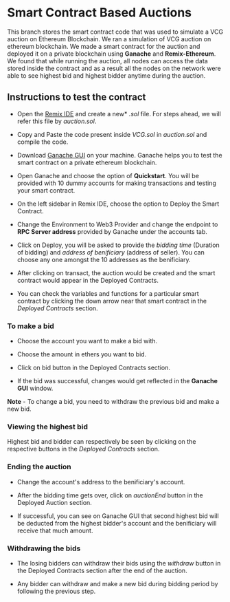 # Smart Contract Based Auctions

This branch stores the smart contract code that was used to simulate a VCG auction on Ethereum Blockchain. We ran a simulation of VCG auction on ethereum blockchain. We made a smart contract for the auction and deployed it on a private blockchain using **Ganache** and **Remix-Ethereum**. We found that while running the auction, all nodes can access the data stored inside the contract and as a result all the nodes on the network were able to see highest bid and highest bidder anytime during the auction.

## Instructions to test the contract

* Open the [Remix IDE](https://remix.ethereum.org/) and create a new* *.sol* file. For steps ahead, we will refer this file by *auction.sol*. 

* Copy and Paste the code present inside *VCG.sol* in *auction.sol* and compile the code. 

* Download [Ganache GUI](https://www.trufflesuite.com/ganache) on your machine. Ganache helps you to test the smart contract on a private ethereum blockchain.

* Open Ganache and choose the option of **Quickstart**. You will be provided with 10 dummy accounts for making transactions and testing your smart contract. 

* On the left sidebar in Remix IDE, choose the option to Deploy the Smart Contract. 

* Change the Environment to Web3 Provider and change the endpoint to **RPC Server address** provided by Ganache under the accounts tab.

* Click on Deploy, you will be asked to provide the *bidding time* (Duration of bidding) and *address of benificiary* (address of seller). You can choose any one amongst the 10 addresses as the benificiary.  

* After clicking on transact, the auction would be created and the smart contract would appear in the Deployed Contracts.

* You can check the variables and functions for a particular smart contract by clicking the down arrow near that smart contract in the *Deployed Contracts* section.

### To make a bid 

* Choose the account you want to make a bid with. 

* Choose the amount in ethers you want to bid.

* Click on bid button in the Deployed Contracts section.

* If the bid was successful, changes would get reflected in the **Ganache GUI** window.

**Note** - To change a bid, you need to withdraw the previous bid and make a new bid.

### Viewing the highest bid

Highest bid and bidder can respectively be seen by clicking on the respective buttons in the *Deployed Contracts* section.

### Ending the auction

* Change the account's address to the benificiary's account. 

* After the bidding time gets over, click on *auctionEnd* button in the Deployed Auction section.

* If successful, you can see on Ganache GUI that second highest bid will be deducted from the highest bidder's account and the benificiary will receive that much amount.

### Withdrawing the bids

* The losing bidders can withdraw their bids using the *withdraw* button in the Deployed Contracts section after the end of the auction.

* Any bidder can withdraw and make a new bid during bidding period by following the previous step.


